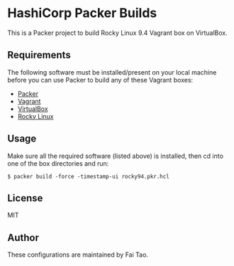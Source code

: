 # HashiCorp Packer Builds

This is a Packer project to build Rocky Linux 9.4 Vagrant box on VirtualBox.


## Requirements

The following software must be installed/present on your local machine before you can use Packer to build any of these Vagrant boxes:

  - [Packer](http://www.packer.io/)
  - [Vagrant](http://vagrantup.com/)
  - [VirtualBox](https://www.virtualbox.org/)
  - [Rocky Linux](https://rockylinux.org/)

## Usage

Make sure all the required software (listed above) is installed, then cd into one of the box directories and run:

    $ packer build -force -timestamp-ui rocky94.pkr.hcl


## License

MIT

## Author

These configurations are maintained by Fai Tao.
